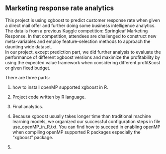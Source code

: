 ## Marketing response rate analytics
This project is using xgboost to predict customer response rate when given a direct mail offer and further doing some business intelligence analytics.  
The data is from a previous Kaggle competition: Springleaf Marketing Response.
In that competition, attendees are challenged to construct new meta-variables and employ feature-selection methods to approach the daunting wide dataset.  
In our project, except prediction part, we did further analysis to evaluate the performance of different xgboost versions and maximize the profitability 
by using the expected value framework when considering different profit&cost or given fixed budget.  

There are three parts:
1. how to install openMP supported xgboost in R.  
2. Project code written by R language.  
3. Final analytics.  


1. Because xgboost usually takes longer time than traditional machine learning models, we organized our successful configuration steps in file use_openMP_in_R.txt.
You can find how to succeed in enabling openMP when compiling openMP supported R packages especially the “xgboost” package.

2. 
